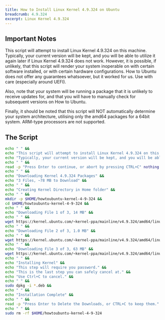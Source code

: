 ```yaml
---
title: How to Install Linux Kernel 4.9.324 on Ubuntu
breadcrumb: 4.9.324
excerpt: Linux Kernel 4.9.324
---
```


## Important Notes

This script will attempt to install Linux Kernel 4.9.324 on this machine. Typically, your current version will be kept, and you will be able to utilize it again later if Linux Kernel 4.9.324 does not work. However, it is possible, if unlikely, that this script will render your system inoperable on with certain software installed, or with certain hardware configurations. How to Ubuntu does not offer any guarantees whatsoever, but it worked for us. Use with care (especially around UEFI).

Also, note that your system will be running a package that it is unlikely to receive updates for, and that you will have to manually check for subsequent versions on How to Ubuntu.

Finally, it should be noted that this script will NOT automatically determine your system architecture, utilising only the amd64 packages for a 64bit system. ARM-type processors are not supported.

## The Script

```bash
echo " " &&
echo "This script will attempt to install Linux Kernel 4.9.324 on this machine." &&
echo "Typically, your current version will be kept, and you will be able to ustilise it again later if Kernel 4.9 does not work." &&
echo " " &&
read -p "Press Enter to continue, or abort by pressing CTRL+C" nothing &&
echo " " &&
echo "Downloading Kernel 4.9.324 Packages" &&
echo "3 Files, ~78 MB to Download" &&
echo " " &&
echo "Creating Kernel Directory in Home folder" &&
echo " " &&
mkdir -p $HOME/howtoubuntu-kernel-4-9-324 &&
cd $HOME/howtoubuntu-kernel-4-9-324 &&
echo " " &&
echo "Downloading File 1 of 3, 14 MB" &&
echo " " &&
wget https://kernel.ubuntu.com/~kernel-ppa/mainline/v4.9.324/amd64/linux-headers-4.9.324-0409324_4.9.324-0409324.202207211944_all.deb &&
echo " " &&
echo "Downloading File 2 of 3, 1.0 MB" &&
echo " " &&
wget https://kernel.ubuntu.com/~kernel-ppa/mainline/v4.9.324/amd64/linux-headers-4.9.324-0409324-generic_4.9.324-0409324.202207211944_amd64.deb &&
echo " " &&
echo "Downloading File 3 of 3, 63 MB" &&
wget https://kernel.ubuntu.com/~kernel-ppa/mainline/v4.9.324/amd64/linux-image-4.9.324-0409324-generic_4.9.324-0409324.202207211944_amd64.deb &&
echo " " &&
echo "Installing Kernel" &&
echo "This step will require you password." &&
echo "This is the last step you can safely cancel at." &&
echo "Use Ctrl+C to cancel." &&
echo " " &&
sudo dpkg -i *.deb &&
echo " " &&
echo "Installation Complete" &&
echo " " &&
read -p "Press Enter to Delete the Downloads, or CTRL+C to keep them." nothing &&
echo " " &&
sudo rm -rf $HOME/howtoubuntu-kernel-4-9-324
```
